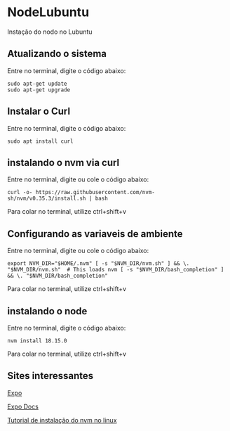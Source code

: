 # NodeLubuntu
Instação do nodo no Lubuntu


## Atualizando o sistema
Entre no terminal, digite o código abaixo:
```
sudo apt-get update
sudo apt-get upgrade
```

## Instalar o Curl
Entre no terminal, digite o código abaixo:
```
sudo apt install curl
```

## instalando o nvm via curl
Entre no terminal, digite ou cole o código abaixo:
```
curl -o- https://raw.githubusercontent.com/nvm-sh/nvm/v0.35.3/install.sh | bash

```
Para colar no terminal, utilize ctrl+shift+v


## Configurando as variaveis de ambiente
Entre no terminal, digite ou cole o código abaixo:
```
export NVM_DIR="$HOME/.nvm" [ -s "$NVM_DIR/nvm.sh" ] && \. "$NVM_DIR/nvm.sh"  # This loads nvm [ -s "$NVM_DIR/bash_completion" ] && \. "$NVM_DIR/bash_completion"

```
Para colar no terminal, utilize ctrl+shift+v



## instalando o node
Entre no terminal, digite o código abaixo:
```
nvm install 18.15.0

```
Para colar no terminal, utilize ctrl+shift+v



## Sites interessantes

[Expo](https://expo.dev/)

[Expo Docs](https://docs.expo.dev/)

[Tutorial de instalação do nvm no linux](https://www.freecodecamp.org/portuguese/news/como-instalar-o-nodejs-no-ubuntu-e-atualizar-o-npm-para-a-versao-mais-recente/)
